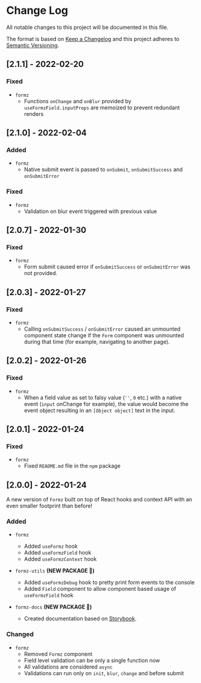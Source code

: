 # Change Log

All notable changes to this project will be documented in this file.

The format is based on [Keep a Changelog](http://keepachangelog.com/)
and this project adheres to [Semantic Versioning](http://semver.org/).

## [2.1.1] - 2022-02-20

### Fixed

- `formz`
  - Functions `onChange` and `onBlur` provided by `useFormzField.inputProps` are memoized to prevent redundant renders

## [2.1.0] - 2022-02-04

### Added

- `formz`
  - Native submit event is passed to `onSubmit`, `onSubmitSuccess` and `onSubmitError`

### Fixed

- `formz`
  - Validation on blur event triggered with previous value

## [2.0.7] - 2022-01-30

### Fixed

- `formz`
  - Form submit caused error if `onSubmitSuccess` or `onSubmitError` was not provided.

## [2.0.3] - 2022-01-27

### Fixed

- `formz`
  - Calling `onSubmitSuccess` / `onSubmitError` caused an unmounted component state change if
    the `Form` component was unmounted during that time (for example, navigating to another page).

## [2.0.2] - 2022-01-26

### Fixed

- `formz`
  - When a field value as set to falsy value (`''`, `0` etc.) with a native event (`input` onChange
    for example), the value would become the event object resulting in an `[Object object]` text in
    the input.

## [2.0.1] - 2022-01-24

### Fixed

- `formz`
  - Fixed `README.md` file in the `npm` package

## [2.0.0] - 2022-01-24

A new version of `Formz` built on top of React hooks and context API with an even smaller footprint
than before!

### Added

- `formz`
  - Added `useFormz` hook
  - Added `useFormzField` hook
  - Added `useFormzContext` hook

- `formz-utils` **(NEW PACKAGE 🎁)**
  - Added `useFormzDebug` hook to pretty print form events to the console
  - Added `Field` component to allow component based usage of `useFormzField` hook

- `formz-docs` **(NEW PACKAGE 🎁)**
  - Created documentation based on [Storybook](https://storybook.js.org/).

### Changed

- `formz`
  - Removed `Formz` component
  - Field level validation can be only a single function now
  - All validations are considered `async`
  - Validations can run only on `init`, `blur`, `change` and before submit
